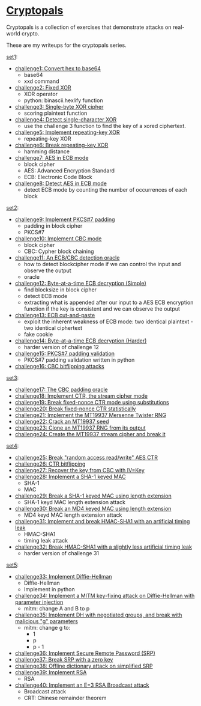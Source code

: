 # [Cryptopals](https://cryptopals.com/)

Cryptopals is a collection of exercises that demonstrate attacks on real-world crypto.

These are my writeups for the cryptopals series.

[set1](./set1/):

- [challenge1: Convert hex to base64](./set1/challenge1/)
  - base64
  - xxd command
- [challenge2: Fixed XOR](./set1/challenge2/)
  - XOR operator
  - python: binascii.hexlify function
- [challenge3: Single-byte XOR cipher](./set1/challenge3/)
  - scoring plaintext function
- [challenge4: Detect single-character XOR](./set1/challenge4/)
  - use the challenge 3 function to find the key of a xored ciphertext.
- [challenge5: Implement repeating-key XOR](./set1/challenge5/)
  - repeating-key XOR
- [challenge6: Break repeating-key XOR](./set1/challenge6/)
  - hamming distance
- [challenge7: AES in ECB mode](./set1/challenge7/)
  - block cipher
  - AES: Advanced Encryption Standard
  - ECB: Electronic Code Block
- [challenge8: Detect AES in ECB mode](./set1/challenge8/)
  - detect ECB mode by counting the number of occurrences of each block

[set2](./set2/):

- [challenge9: Implement PKCS#7 padding](./set2/challenge9/)
  - padding in block cipher
  - PKCS#7
- [challenge10: Implement CBC mode](./set2/challenge10/)
  - block cipher
  - CBC: Cypher block chaining
- [challenge11: An ECB/CBC detection oracle](./set2/challenge11/)
  - how to detect blockcipher mode if we can control the input and observe the output
  - oracle
- [challenge12: Byte-at-a-time ECB decryption (Simple)](./set2/challenge12/)
  - find blocksize in block cipher
  - detect ECB mode
  - extracting what is appended after our input to a AES ECB encryption function if the key is consistent and we can observe the output
- [challenge13: ECB cut-and-paste](./set2/challenge13/)
  - exploit the inherent weakness of ECB mode: two identical plaintext - two identical ciphertext
  - fake cookie
- [challenge14: Byte-at-a-time ECB decryption (Harder)](./set2/challenge14/)
  - harder version of challenge 12
- [challenge15: PKCS#7 padding validation](./set2/challenge15/)
  - PKCS#7 padding validation written in python
- [challenge16: CBC bitflipping attacks](./set2/challenge16/)

[set3](./set3/):

- [challenge17: The CBC padding oracle](./set3/challenge17/)
- [challenge18: Implement CTR, the stream cipher mode](./set3/challenge18/)
- [challenge19: Break fixed-nonce CTR mode using substitutions](./set3/challenge19/)
- [challenge20: Break fixed-nonce CTR statistically](./set3/challenge20/)
- [challenge21: Implement the MT19937 Mersenne Twister RNG](./set3/challenge21/)
- [challenge22: Crack an MT19937 seed](./set3/challenge22/)
- [challenge23: Clone an MT19937 RNG from its output](./set3/challenge23/)
- [challenge24: Create the MT19937 stream cipher and break it](./set3/challenge24/)

[set4](./set4/):

- [challenge25: Break "random access read/write" AES CTR](./set4//challenge25/)
- [challenge26: CTR bitflipping](./set4//challenge26/)
- [challenge27: Recover the key from CBC with IV=Key](./set4//challenge27/)
- [challenge28: Implement a SHA-1 keyed MAC](./set4//challenge28/)
  - SHA-1
  - MAC
- [challenge29: Break a SHA-1 keyed MAC using length extension](./set4//challenge29/)
  - SHA-1 keyd MAC length extension attack
- [challenge30: Break an MD4 keyed MAC using length extension](./set4//challenge30/)
  - MD4 keyd MAC length extension attack
- [challenge31: Implement and break HMAC-SHA1 with an artificial timing leak](./set4//challenge31/)
  - HMAC-SHA1
  - timing leak attack
- [challenge32: Break HMAC-SHA1 with a slightly less artificial timing leak](./set4//challenge32/)
  - harder version of challenge 31

[set5](./set5/):

- [challenge33: Implement Diffie-Hellman](./set5/challenge33/)
  - Diffie-Hellman
  - Implement in python
- [challenge34: Implement a MITM key-fixing attack on Diffie-Hellman with parameter injection](./set5/challenge34/)
  - mitm: change A and B to p
- [challenge35: Implement DH with negotiated groups, and break with malicious "g" parameters](./set5/challenge35/)
  - mitm: change g to:
    - 1
    - p
    - p - 1
- [challenge36: Implement Secure Remote Password (SRP)](./set5/challenge36/)
- [challenge37: Break SRP with a zero key](./set5/challenge37/)
- [challenge38: Offline dictionary attack on simplified SRP](./set5/challenge38/)
- [challenge39: Implement RSA](./set5/challenge39/)
  - RSA
- [challenge40: Implement an E=3 RSA Broadcast attack](./set5/challenge40/)
  - Broadcast attack
  - CRT: Chinese remainder theorem
